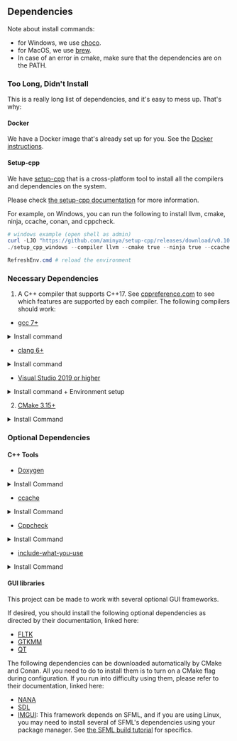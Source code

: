 ## Dependencies

Note about install commands:
- for Windows, we use [choco](https://chocolatey.org/install).
- for MacOS, we use [brew](https://brew.sh/).
- In case of an error in cmake, make sure that the dependencies are on the PATH.


### Too Long, Didn't Install

This is a really long list of dependencies, and it's easy to mess up. That's why:

#### Docker
We have a Docker image that's already set up for you. See the [Docker instructions](#docker-instructions).

#### Setup-cpp

We have [setup-cpp](https://github.com/aminya/setup-cpp) that is a cross-platform tool to install all the compilers and dependencies on the system.

Please check [the setup-cpp documentation](https://github.com/aminya/setup-cpp) for more information.

For example, on Windows, you can run the following to install llvm, cmake, ninja, ccache, conan, and cppcheck.
```ps1
# windows example (open shell as admin)
curl -LJO "https://github.com/aminya/setup-cpp/releases/download/v0.10.0/setup_cpp_windows.exe"
./setup_cpp_windows --compiler llvm --cmake true --ninja true --ccache true --cppcheck true

RefreshEnv.cmd # reload the environment
```

### Necessary Dependencies
1. A C++ compiler that supports C++17.
See [cppreference.com](https://en.cppreference.com/w/cpp/compiler_support)
to see which features are supported by each compiler.
The following compilers should work:

* [gcc 7+](https://gcc.gnu.org/)
 <details>
 <summary>Install command</summary>

 	- Debian/Ubuntu:

   sudo apt install build-essential

 	- Windows:

   choco install mingw -y

 	- MacOS:

   brew install gcc
 </details>

* [clang 6+](https://clang.llvm.org/)
 <details>
 <summary>Install command</summary>

 	- Debian/Ubuntu:

   bash -c "$(wget -O - https://apt.llvm.org/llvm.sh)"

 	- Windows:

  Visual Studio 2019 ships with LLVM (see the Visual Studio section). However, to install LLVM separately:

   choco install llvm -y

  llvm-utils for using external LLVM with Visual Studio generator:

   git clone https://github.com/zufuliu/llvm-utils.git
   cd llvm-utils/VS2017
   .\install.bat

 	- MacOS:

   brew install llvm
 </details>

* [Visual Studio 2019 or higher](https://visualstudio.microsoft.com/)
 <details>
 <summary>Install command + Environment setup</summary>

 On Windows, you need to install Visual Studio 2019 because of the SDK and libraries that ship with it.

   Visual Studio IDE - 2019 Community (installs Clang too):

      choco install -y visualstudio2019community --package-parameters "add Microsoft.VisualStudio.Workload.NativeDesktop --includeRecommended --includeOptional --passive --locale en-US"

 Put MSVC compiler, Clang compiler, and vcvarsall.bat on the path:

   choco install vswhere -y
   refreshenv

   # change to x86 for 32bit
   $clpath = vswhere -products * -latest -prerelease -find **/Hostx64/x64/*
   $clangpath = vswhere -products * -latest -prerelease -find **/Llvm/bin/*
   $vcvarsallpath =  vswhere -products * -latest -prerelease -find **/Auxiliary/Build/*

   $path = [System.Environment]::GetEnvironmentVariable("PATH", "User")
   [Environment]::SetEnvironmentVariable("Path", $path + ";$clpath" + ";$clangpath" + ";$vcvarsallpath", "User")
   refreshenv

 </details>

2. [CMake 3.15+](https://cmake.org/)
 <details>
 <summary>Install Command</summary>

 - Debian/Ubuntu:

   sudo apt-get install cmake

 - Windows:

   choco install cmake -y

 - MacOS:

   brew install cmake

 </details>

### Optional Dependencies
#### C++ Tools
* [Doxygen](http://doxygen.nl/)
 <details>
 <summary>Install Command</summary>

 	- Debian/Ubuntu:

   sudo apt-get install doxygen
   sudo apt-get install graphviz

 	- Windows:

   choco install doxygen.install -y
   choco install graphviz -y

 	- MacOS:

   brew install doxygen
    brew install graphviz

 </details>


* [ccache](https://ccache.dev/)
 <details>
 <summary>Install Command</summary>

 	- Debian/Ubuntu:

   sudo apt-get install ccache

 	- Windows:

   choco install ccache -y

 	- MacOS:

   brew install ccache

 </details>


* [Cppcheck](http://cppcheck.sourceforge.net/)
 <details>
 <summary>Install Command</summary>

 	- Debian/Ubuntu:

   sudo apt-get install cppcheck

 	- Windows:

   choco install cppcheck -y

 	- MacOS:

   brew install cppcheck

 </details>


* [include-what-you-use](https://include-what-you-use.org/)
 <details>
 <summary>Install Command</summary>

 Follow instructions here:
 <https://github.com/include-what-you-use/include-what-you-use#how-to-install>
 </details>

#### GUI libraries
This project can be made to work with several optional GUI frameworks.

If desired, you should install the following optional dependencies as
directed by their documentation, linked here:

- [FLTK](https://www.fltk.org/doc-1.4/index.html)
- [GTKMM](https://www.gtkmm.org/en/documentation.html)
- [QT](https://doc.qt.io/)

The following dependencies can be downloaded automatically by CMake and Conan.
All you need to do to install them is to turn on a CMake flag during
configuration.
If you run into difficulty using them, please refer to their documentation,
linked here:

- [NANA](http://nanapro.org/en-us/documentation/)
- [SDL](http://wiki.libsdl.org/FrontPage)
- [IMGUI](https://github.com/ocornut/imgui/tree/master/docs):
  This framework depends on SFML, and if you are using Linux, you may need
  to install several of SFML's dependencies using your package manager. See
  [the SFML build tutorial](https://www.sfml-dev.org/tutorials/2.5/compile-with-cmake.php)
  for specifics.
